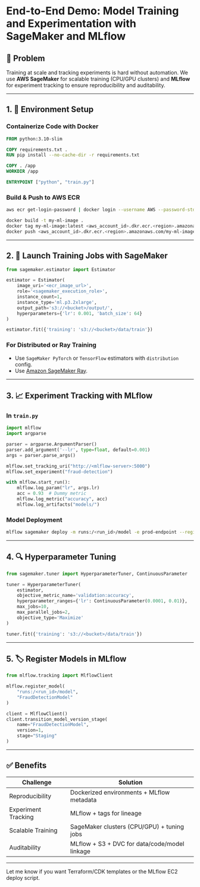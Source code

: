 # End-to-End Demo: Model Training and Experimentation with SageMaker and MLflow

## 🧩 Problem

Training at scale and tracking experiments is hard without automation. We use **AWS SageMaker** for scalable training (CPU/GPU clusters) and **MLflow** for experiment tracking to ensure reproducibility and auditability.

---

## 1. 🔧 Environment Setup

### Containerize Code with Docker

```Dockerfile
FROM python:3.10-slim

COPY requirements.txt .
RUN pip install --no-cache-dir -r requirements.txt

COPY . /app
WORKDIR /app

ENTRYPOINT ["python", "train.py"]
```

### Build & Push to AWS ECR

```bash
aws ecr get-login-password | docker login --username AWS --password-stdin <aws_account_id>.dkr.ecr.<region>.amazonaws.com

docker build -t my-ml-image .
docker tag my-ml-image:latest <aws_account_id>.dkr.ecr.<region>.amazonaws.com/my-ml-image:latest
docker push <aws_account_id>.dkr.ecr.<region>.amazonaws.com/my-ml-image:latest
```

---

## 2. 🧠 Launch Training Jobs with SageMaker

```python
from sagemaker.estimator import Estimator

estimator = Estimator(
    image_uri='<ecr_image_url>',
    role='<sagemaker_execution_role>',
    instance_count=1,
    instance_type='ml.p3.2xlarge',
    output_path='s3://<bucket>/output/',
    hyperparameters={'lr': 0.001, 'batch_size': 64}
)

estimator.fit({'training': 's3://<bucket>/data/train'})
```

### For Distributed or Ray Training

* Use `SageMaker PyTorch` or `TensorFlow` estimators with `distribution` config.
* Use [Amazon SageMaker Ray](https://docs.ray.io/en/latest/cluster/sagemaker.html).

---

## 3. 📈 Experiment Tracking with MLflow

### In `train.py`

```python
import mlflow
import argparse

parser = argparse.ArgumentParser()
parser.add_argument('--lr', type=float, default=0.001)
args = parser.parse_args()

mlflow.set_tracking_uri("http://<mlflow-server>:5000")
mlflow.set_experiment("fraud-detection")

with mlflow.start_run():
    mlflow.log_param("lr", args.lr)
    acc = 0.93  # Dummy metric
    mlflow.log_metric("accuracy", acc)
    mlflow.log_artifacts("models/")
```

### Model Deployment

```bash
mlflow sagemaker deploy -m runs:/<run_id>/model -e prod-endpoint --region <region>
```

---

## 4. 🔍 Hyperparameter Tuning

```python
from sagemaker.tuner import HyperparameterTuner, ContinuousParameter

tuner = HyperparameterTuner(
    estimator,
    objective_metric_name='validation:accuracy',
    hyperparameter_ranges={'lr': ContinuousParameter(0.0001, 0.01)},
    max_jobs=10,
    max_parallel_jobs=2,
    objective_type='Maximize'
)

tuner.fit({'training': 's3://<bucket>/data/train'})
```

---

## 5. 🏷️ Register Models in MLflow

```python
from mlflow.tracking import MlflowClient

mlflow.register_model(
    "runs:/<run_id>/model",
    "FraudDetectionModel"
)

client = MlflowClient()
client.transition_model_version_stage(
    name="FraudDetectionModel",
    version=1,
    stage="Staging"
)
```

---

## ✅ Benefits

| Challenge           | Solution                                      |
| ------------------- | --------------------------------------------- |
| Reproducibility     | Dockerized environments + MLflow metadata     |
| Experiment Tracking | MLflow + tags for lineage                     |
| Scalable Training   | SageMaker clusters (CPU/GPU) + tuning jobs    |
| Auditability        | MLflow + S3 + DVC for data/code/model linkage |

---

Let me know if you want Terraform/CDK templates or the MLflow EC2 deploy script.
